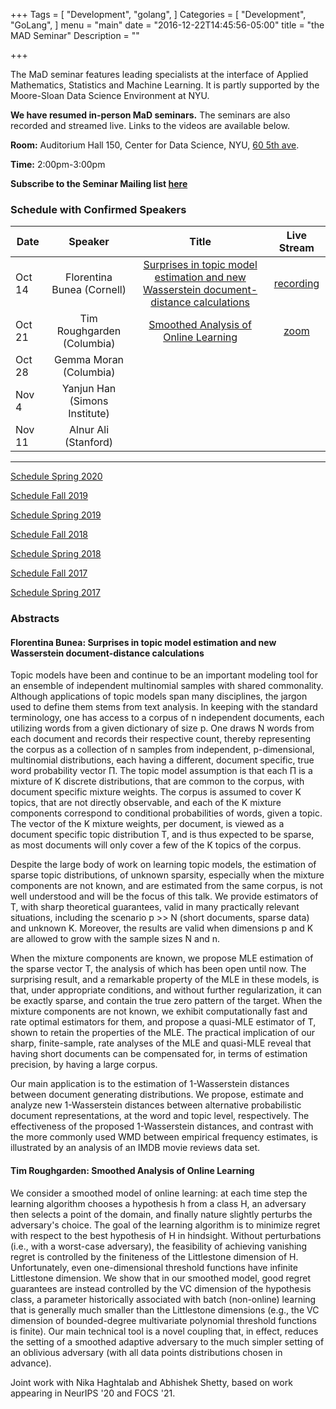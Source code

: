 +++
Tags = [
  "Development",
  "golang",
]
Categories = [
  "Development",
  "GoLang",
]
menu = "main"
date = "2016-12-22T14:45:56-05:00"
title = "the MAD Seminar"
Description = ""

+++

The MaD seminar features leading specialists at the interface
of Applied Mathematics, Statistics and Machine Learning. It is partly supported by the Moore-Sloan Data Science Environment at NYU.

**We have resumed in-person MaD seminars.** The seminars are also recorded and streamed live. Links to the videos are available below.

**Room:** Auditorium Hall 150, Center for Data Science, NYU, [60 5th ave](https://www.google.com/maps/place/NYU+Center+for+Data+Science/@40.735016,-73.9969907,17z/data=!3m1!4b1!4m5!3m4!1s0x89c2599787834ad9:0x5dd8af15d9fbc8a3!8m2!3d40.735016!4d-73.994802).

**Time:** 2:00pm-3:00pm

**Subscribe to the Seminar Mailing list [here](http://cims.nyu.edu/mailman/listinfo/mad)**


### Schedule with Confirmed Speakers


| Date        | Speaker       | Title | Live Stream
| ----------- |:-------------:|:-----------:|:-----------:|
| Oct 14 | Florentina Bunea (Cornell) |[Surprises in topic model estimation and  new Wasserstein document-distance calculations](#bunea)|[recording](https://nyu.zoom.us/rec/share/bUkMQLzr9q9Udm60GwhTJWukZ_8eAODKa54TSxiijukED7JatUQbAWs2XDI4X-JV.46u4Wg0wisfHD0mD?startTime=1634234470000)|
| Oct 21 | Tim Roughgarden (Columbia) |[Smoothed Analysis of Online Learning](#roughgarden)| [zoom](https://nyu.zoom.us/j/91226308483)|
| Oct 28 | Gemma Moran (Columbia) |||
| Nov 4| Yanjun Han (Simons Institute) |||
| Nov 11| Alnur Ali (Stanford) |||

---

[Schedule Spring 2020](https://mathsanddatanyu.github.io/website/seminar_spring2020/)

[Schedule Fall 2019](https://mathsanddatanyu.github.io/website/seminar_fall2019/)

[Schedule Spring 2019](https://mathsanddatanyu.github.io/website/seminar_spring2019/)

[Schedule Fall 2018](https://mathsanddatanyu.github.io/website/seminar_fall2018/)

[Schedule Spring 2018](https://mathsanddatanyu.github.io/website/seminar_spring2018/)

[Schedule Fall 2017](https://mathsanddatanyu.github.io/website/seminar_fall2017/)

[Schedule Spring 2017](https://mathsanddatanyu.github.io/website/seminar_spring2017/)

### Abstracts
#### <a name='bunea'></a> Florentina Bunea: Surprises in topic model estimation and  new Wasserstein document-distance calculations

Topic models have been and continue to be an important modeling tool for an ensemble of
independent multinomial samples with shared commonality. Although applications of topic
models span many disciplines, the jargon used to define them stems from text analysis.
In keeping with the standard terminology, one has access to a corpus of n independent
documents, each utilizing words from a given dictionary of size p. One draws N words
from each document and records their respective count, thereby representing the corpus as
a collection of n samples from independent, p-dimensional, multinomial distributions, each
having a different, document specific, true word probability vector Π. The topic model
assumption is that each Π is a mixture of K discrete distributions, that are common to
the corpus, with document specific mixture weights. The corpus is assumed to cover K
topics, that are not directly observable, and each of the K mixture components correspond
to conditional probabilities of words, given a topic. The vector of the K mixture weights,
per document, is viewed as a document specific topic distribution T, and is thus expected
to be sparse, as most documents will only cover a few of the K topics of the corpus.

Despite the large body of work on learning topic models, the estimation of sparse topic
distributions, of unknown sparsity, especially when the mixture components are not known,
and are estimated from the same corpus, is not well understood and will be the focus of
this talk. We provide estimators of T, with sharp theoretical guarantees, valid in many
practically relevant situations, including the scenario p >> N (short documents, sparse
data) and unknown K. Moreover, the results are valid when dimensions p and K are
allowed to grow with the sample sizes N and n.

When the mixture components are known, we propose MLE estimation of the sparse
vector T, the analysis of which has been open until now. The surprising result, and a
remarkable property of the MLE in these models, is that, under appropriate conditions, and
without further regularization, it can be exactly sparse, and contain the true zero pattern
of the target. When the mixture components are not known, we exhibit computationally
fast and rate optimal estimators for them, and propose a quasi-MLE estimator of T, shown
to retain the properties of the MLE. The practical implication of our sharp, finite-sample,
rate analyses of the MLE and quasi-MLE reveal that having short documents can be
compensated for, in terms of estimation precision, by having a large corpus.

Our main application is to the estimation of 1-Wasserstein distances between document
generating distributions. We propose, estimate and analyze new 1-Wasserstein distances
between alternative probabilistic document representations, at the word and topic level,
respectively. The effectiveness of the proposed 1-Wasserstein distances, and contrast with
the more commonly used WMD between empirical frequency estimates, is illustrated by
an analysis of an IMDB movie reviews data set.

#### <a name='roughgarden'></a> Tim Roughgarden: Smoothed Analysis of Online Learning

We consider a smoothed model of online learning: at each time step the learning algorithm chooses a hypothesis h from a class H, an adversary then selects a point of the domain, and finally nature slightly perturbs the adversary's choice.  The goal of the learning algorithm is to minimize regret with respect to the best hypothesis of H in hindsight.  Without perturbations (i.e., with a worst-case adversary), the feasibility of achieving vanishing regret is controlled by the finiteness of the Littlestone dimension of H.  Unfortunately, even one-dimensional threshold functions have infinite Littlestone dimension.  We show that in our smoothed model, good regret guarantees are instead controlled by the VC dimension of the hypothesis class, a parameter historically associated with batch (non-online) learning that is generally much smaller than the Littlestone dimensions (e.g., the VC dimension of bounded-degree multivariate polynomial threshold functions is finite).  Our main technical tool is a novel coupling that, in effect, reduces the setting of a smoothed adaptive adversary to the much simpler setting of an oblivious adversary (with all data points distributions chosen in advance).

Joint work with Nika Haghtalab and Abhishek Shetty, based on work appearing in NeurIPS '20 and FOCS '21.
